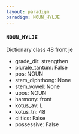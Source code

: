 ```yaml
---
layout: paradigm
paradigm: NOUN_HYLJE
---
```

### ` NOUN_HYLJE `

Dictionary class 48 front je
* grade_dir: strengthen
* plurale_tantum: False
* pos: NOUN
* stem_diphthong: None
* stem_vowel: None
* upos: NOUN
* harmony: front
* kotus_av: L
* kotus_tn: 48
* clitics: False
* possessive: False
